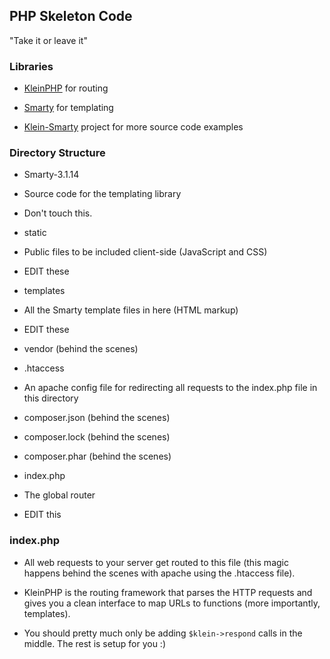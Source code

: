 ## PHP Skeleton Code

"Take it or leave it"

### Libraries

* [KleinPHP](https://github.com/chriso/klein.php#routing) for routing

* [Smarty](http://www.smarty.net/docs/en/index.tpl) for templating

* [Klein-Smarty](https://github.com/f3l1x/Klein-Smarty/) project for more source code examples

### Directory Structure

* Smarty-3.1.14

 * Source code for the templating library
 * Don't touch this.

* static

 * Public files to be included client-side (JavaScript and CSS)
 * EDIT these

* templates

 * All the Smarty template files in here (HTML markup)
 * EDIT these

* vendor (behind the scenes)

* .htaccess

 * An apache config file for redirecting all requests to the index.php file in this directory

* composer.json (behind the scenes)

* composer.lock (behind the scenes)

* composer.phar (behind the scenes)

* index.php

 * The global router
 * EDIT this

### index.php

* All web requests to your server get routed to this file (this magic happens behind the scenes with apache using the .htaccess file).

* KleinPHP is the routing framework that parses the HTTP requests and gives you a clean interface to map URLs to functions (more importantly, templates).

* You should pretty much only be adding `$klein->respond` calls in the middle. The rest is setup for you :)